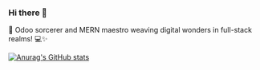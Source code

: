 ### Hi there 👋
🚀 Odoo sorcerer and MERN maestro weaving digital wonders in full-stack realms! 💻✨

[![Anurag's GitHub stats](https://github-readme-stats.vercel.app/api?username=yassirirfan&show_icons=true)](https://github.com/yassirirfan/github-readme-stats)
